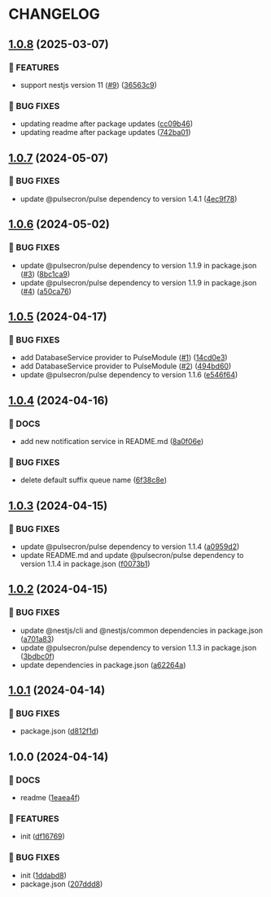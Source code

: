 # CHANGELOG

## [1.0.8](https://github.com/pulsecron/nestjs-pulse/compare/v1.0.7...v1.0.8) (2025-03-07)

### 🚀 FEATURES

* support nestjs version 11 ([#9](https://github.com/pulsecron/nestjs-pulse/issues/9)) ([36563c9](https://github.com/pulsecron/nestjs-pulse/commit/36563c9230a5ed005ef324a04f531db19f94477c))

### 🐛 BUG FIXES

* updating readme after package updates ([cc09b46](https://github.com/pulsecron/nestjs-pulse/commit/cc09b4636bfa64f9e0d055f97e26ca500b47d53e))
* updating readme after package updates ([742ba01](https://github.com/pulsecron/nestjs-pulse/commit/742ba01bb9c20bd3de8e668b97ef0ca5320d818a))

## [1.0.7](https://github.com/pulsecron/nestjs-pulse/compare/v1.0.6...v1.0.7) (2024-05-07)


### 🐛 BUG FIXES

* update @pulsecron/pulse dependency to version 1.4.1 ([4ec9f78](https://github.com/pulsecron/nestjs-pulse/commit/4ec9f78d7f789aafed2909b9e47b25a21feb3a32))

## [1.0.6](https://github.com/pulsecron/nestjs-pulse/compare/v1.0.5...v1.0.6) (2024-05-02)


### 🐛 BUG FIXES

* update @pulsecron/pulse dependency to version 1.1.9 in package.json ([#3](https://github.com/pulsecron/nestjs-pulse/issues/3)) ([8bc1ca9](https://github.com/pulsecron/nestjs-pulse/commit/8bc1ca977bf8a3dff945d32a32fa9c07c3f08574))
* update @pulsecron/pulse dependency to version 1.1.9 in package.json ([#4](https://github.com/pulsecron/nestjs-pulse/issues/4)) ([a50ca76](https://github.com/pulsecron/nestjs-pulse/commit/a50ca769f1434f33d9c924ab2dfca83c0966e9ff))

## [1.0.5](https://github.com/pulsecron/nestjs-pulse/compare/v1.0.4...v1.0.5) (2024-04-17)


### 🐛 BUG FIXES

* add DatabaseService provider to PulseModule ([#1](https://github.com/pulsecron/nestjs-pulse/issues/1)) ([14cd0e3](https://github.com/pulsecron/nestjs-pulse/commit/14cd0e307d5bc159393b0976f4f4d6f22126c79b))
* add DatabaseService provider to PulseModule ([#2](https://github.com/pulsecron/nestjs-pulse/issues/2)) ([494bd60](https://github.com/pulsecron/nestjs-pulse/commit/494bd600565ff2b0abf7054cbd98919c5d1a2316))
* update @pulsecron/pulse dependency to version 1.1.6 ([e546f64](https://github.com/pulsecron/nestjs-pulse/commit/e546f64d3d8a541c5d770cb0da8ab36b32453358))

## [1.0.4](https://github.com/pulsecron/nestjs-pulse/compare/v1.0.3...v1.0.4) (2024-04-16)


### 📝 DOCS

* add new notification service in README.md ([8a0f06e](https://github.com/pulsecron/nestjs-pulse/commit/8a0f06ef5a69bcb34ac9bccfaca06921749de786))


### 🐛 BUG FIXES

* delete default suffix queue name ([6f38c8e](https://github.com/pulsecron/nestjs-pulse/commit/6f38c8e88dcf6a54199f443e613cd2140e7e5970))

## [1.0.3](https://github.com/pulsecron/nestjs-pulse/compare/v1.0.2...v1.0.3) (2024-04-15)


### 🐛 BUG FIXES

*  update @pulsecron/pulse dependency to version 1.1.4 ([a0959d2](https://github.com/pulsecron/nestjs-pulse/commit/a0959d227f866859513b4102d050478507ee8c3c))
* update README.md and update @pulsecron/pulse dependency to version 1.1.4 in package.json ([f0073b1](https://github.com/pulsecron/nestjs-pulse/commit/f0073b1a806130741fe59361425721486209210c))

## [1.0.2](https://github.com/pulsecron/nestjs-pulse/compare/v1.0.1...v1.0.2) (2024-04-15)


### 🐛 BUG FIXES

* update @nestjs/cli and @nestjs/common dependencies in package.json ([a701a83](https://github.com/pulsecron/nestjs-pulse/commit/a701a8317f3a990dfaef571f9386362c361d6b71))
* update @pulsecron/pulse dependency to version 1.1.3 in package.json ([3bdbc0f](https://github.com/pulsecron/nestjs-pulse/commit/3bdbc0ff7ab6337d14fb38b0c327a8d42f4abc79))
* update dependencies in package.json ([a62264a](https://github.com/pulsecron/nestjs-pulse/commit/a62264a9a7b9b1f4186eb0b4948f115d944254fe))

## [1.0.1](https://github.com/pulsecron/nestjs-pulse/compare/v1.0.0...v1.0.1) (2024-04-14)


### 🐛 BUG FIXES

* package.json ([d812f1d](https://github.com/pulsecron/nestjs-pulse/commit/d812f1dd26ad1878e550d96dbf10df3ffbe61588))

## 1.0.0 (2024-04-14)


### 📝 DOCS

* readme ([1eaea4f](https://github.com/pulsecron/nestjs-pulse/commit/1eaea4f7205763820ac5739be6850f5774d44dcf))


### 🚀 FEATURES

* init ([df16769](https://github.com/pulsecron/nestjs-pulse/commit/df16769330b3dc55b7b16a0b278f7d9e7474690d))


### 🐛 BUG FIXES

* init ([1ddabd8](https://github.com/pulsecron/nestjs-pulse/commit/1ddabd8e4ad9a2a9af98f690d72a4613db9df93f))
* package.json ([207ddd8](https://github.com/pulsecron/nestjs-pulse/commit/207ddd89610de002267f7a5941305fe66aa02e93))
